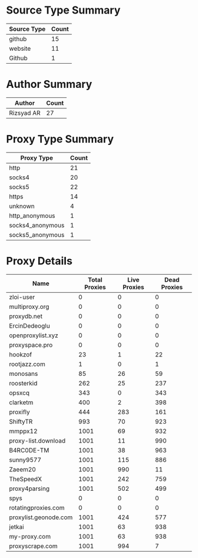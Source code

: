 # Source Type Summary

| Source Type | Count |
|-------------|-------|
| github | 15 |
| website | 11 |
| Github | 1 |


# Author Summary

| Author | Count |
|--------|-------|
| Rizsyad AR | 27 |


# Proxy Type Summary

| Proxy Type | Count |
|------------|-------|
| http | 21 |
| socks4 | 20 |
| socks5 | 22 |
| https | 14 |
| unknown | 4 |
| http_anonymous | 1 |
| socks4_anonymous | 1 |
| socks5_anonymous | 1 |


# Proxy Details

| Name | Total Proxies | Live Proxies | Dead Proxies |
|------|---------------|--------------|---------------|
| zloi-user | 0 | 0 | 0 |
| multiproxy.org | 0 | 0 | 0 |
| proxydb.net | 0 | 0 | 0 |
| ErcinDedeoglu | 0 | 0 | 0 |
| openproxylist.xyz | 0 | 0 | 0 |
| proxyspace.pro | 0 | 0 | 0 |
| hookzof | 23 | 1 | 22 |
| rootjazz.com | 1 | 0 | 1 |
| monosans | 85 | 26 | 59 |
| roosterkid | 262 | 25 | 237 |
| opsxcq | 343 | 0 | 343 |
| clarketm | 400 | 2 | 398 |
| proxifly | 444 | 283 | 161 |
| ShiftyTR | 993 | 70 | 923 |
| mmppx12 | 1001 | 69 | 932 |
| proxy-list.download | 1001 | 11 | 990 |
| B4RC0DE-TM | 1001 | 38 | 963 |
| sunny9577 | 1001 | 115 | 886 |
| Zaeem20 | 1001 | 990 | 11 |
| TheSpeedX | 1001 | 242 | 759 |
| proxy4parsing | 1001 | 502 | 499 |
| spys | 0 | 0 | 0 |
| rotatingproxies.com | 0 | 0 | 0 |
| proxylist.geonode.com | 1001 | 424 | 577 |
| jetkai | 1001 | 63 | 938 |
| my-proxy.com | 1001 | 63 | 938 |
| proxyscrape.com | 1001 | 994 | 7 |
